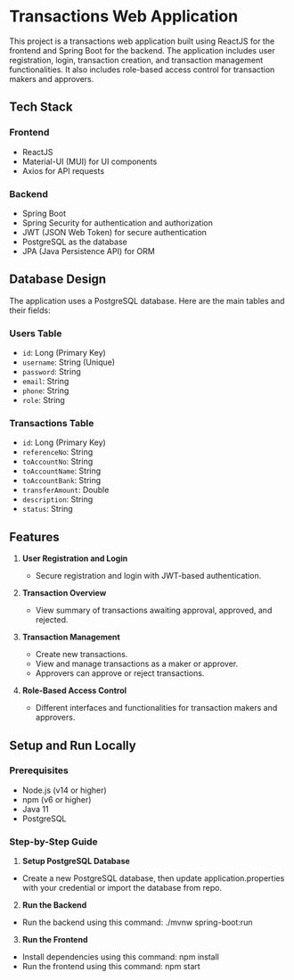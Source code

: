 # Transactions Web Application

This project is a transactions web application built using ReactJS for the frontend and Spring Boot for the backend. The application includes user registration, login, transaction creation, and transaction management functionalities. It also includes role-based access control for transaction makers and approvers.

## Tech Stack

### Frontend
- ReactJS
- Material-UI (MUI) for UI components
- Axios for API requests

### Backend
- Spring Boot
- Spring Security for authentication and authorization
- JWT (JSON Web Token) for secure authentication
- PostgreSQL as the database
- JPA (Java Persistence API) for ORM

## Database Design

The application uses a PostgreSQL database. Here are the main tables and their fields:

### Users Table
- `id`: Long (Primary Key)
- `username`: String (Unique)
- `password`: String
- `email`: String
- `phone`: String
- `role`: String

### Transactions Table
- `id`: Long (Primary Key)
- `referenceNo`: String
- `toAccountNo`: String
- `toAccountName`: String
- `toAccountBank`: String
- `transferAmount`: Double
- `description`: String
- `status`: String

## Features

1. **User Registration and Login**
   - Secure registration and login with JWT-based authentication.
   
2. **Transaction Overview**
   - View summary of transactions awaiting approval, approved, and rejected.

3. **Transaction Management**
   - Create new transactions.
   - View and manage transactions as a maker or approver.
   - Approvers can approve or reject transactions.

4. **Role-Based Access Control**
   - Different interfaces and functionalities for transaction makers and approvers.

## Setup and Run Locally

### Prerequisites

- Node.js (v14 or higher)
- npm (v6 or higher)
- Java 11
- PostgreSQL

### Step-by-Step Guide

1. **Setup PostgreSQL Database**
- Create a new PostgreSQL database, then update application.properties with your credential or import the database from repo.

2. **Run the Backend**
- Run the backend using this command: 
    ./mvnw spring-boot:run

3. **Run the Frontend**
- Install dependencies using this command:
    npm install
- Run the frontend using this command:
    npm start
